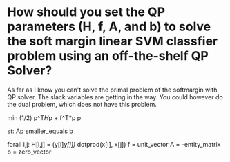 # How should you set the QP parameters (H, f, A, and b) to solve the soft margin linear SVM classfier problem using an off-the-shelf QP Solver?

As far as I know you can't solve the primal problem of the softmargin with QP solver. The slack variables are getting in the way. You could however do the dual problem, which does not have this problem.

min (1/2) p^T*H*p + f^T*p
 p

st: Ap smaller_equals b

forall i,j: H[i,j] = (y[i]*y[j])* dotprod(x[i], x[j])
f = unit_vector
A = -entity_matrix
b = zero_vector
